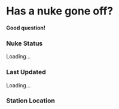 # Has a nuke gone off?

**Good question!** 


### Nuke Status

<div id="nuke-status">Loading...</div>

### Last Updated

<div id="last-updated">Loading...</div>

### Station Location

<div id="map" style="height: 400px; width: 100%;"></div>

<script src="https://unpkg.com/leaflet@1.9.4/dist/leaflet.js"></script>
<link rel="stylesheet" href="https://unpkg.com/leaflet@1.9.4/dist/leaflet.css" />

<script>
  
// Fetch the JSON data
fetch('https://api.github.com/repos/bigcrimping/ned_json/contents/events.json', {
  headers: {
    'Accept': 'application/vnd.github.v3.raw'
  }
})
  .then(response => response.json())
  .then(data => {
    // Update nuke status
    const statusElement = document.getElementById('nuke-status');
    statusElement.textContent = data['nuke gone off?'] === 'no' ? 'No' : 'Yes';

    // Update last updated time
    const lastUpdatedElement = document.getElementById('last-updated');
    lastUpdatedElement.textContent = data['last monitor upload date'];

    // Initialize map
    const map = L.map('map').setView([data.lat, data.long], 13);
    L.tileLayer('https://{s}.tile.openstreetmap.org/{z}/{x}/{y}.png', {
      attribution: '© OpenStreetMap contributors'
    }).addTo(map);

    // Add marker
    L.marker([data.lat, data.long])
      .addTo(map)
      .bindPopup(`Station: ${data.station}<br>Last update: ${data['last monitor upload date']}`)
      .openPopup();
  })
  .catch(error => {
    console.error('Error fetching data:', error);
    document.getElementById('nuke-status').textContent = 'Error loading status';
    document.getElementById('last-updated').textContent = 'Error loading update time';
  });
</script>






